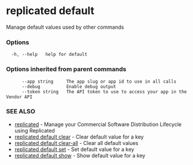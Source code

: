 # replicated default

Manage default values used by other commands

### Options

```
  -h, --help   help for default
```

### Options inherited from parent commands

```
      --app string     The app slug or app id to use in all calls
      --debug          Enable debug output
      --token string   The API token to use to access your app in the Vendor API
```

### SEE ALSO

* [replicated](replicated)	 - Manage your Commercial Software Distribution Lifecycle using Replicated
* [replicated default clear](replicated-cli-default-clear)	 - Clear default value for a key
* [replicated default clear-all](replicated-cli-default-clear-all)	 - Clear all default values
* [replicated default set](replicated-cli-default-set)	 - Set default value for a key
* [replicated default show](replicated-cli-default-show)	 - Show default value for a key